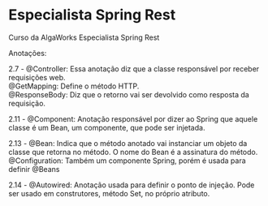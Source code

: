 # Especialista Spring Rest
Curso da AlgaWorks Especialista Spring Rest  

Anotações:

2.7 - @Controller: Essa anotação diz que a classe responsável por receber requisições web.  
      @GetMapping: Define o método HTTP.  
      @ResponseBody: Diz que o retorno vai ser devolvido como resposta da requisição.  

2.11 - @Component: Anotação responsável por dizer ao Spring que aquele classe é um Bean, um componente, que pode ser injetada.  

2.13 - @Bean: Indica que o método anotado vai instanciar um objeto da classe que retorna no método. O nome do Bean é a assinatura do método.  
       @Configuration: Também um componente Spring, porém é usada para definir @Beans  

2.14 - @Autowired: Anotação usada para definir o ponto de injeção. Pode ser usado em construtores, método Set, no próprio atributo.  
